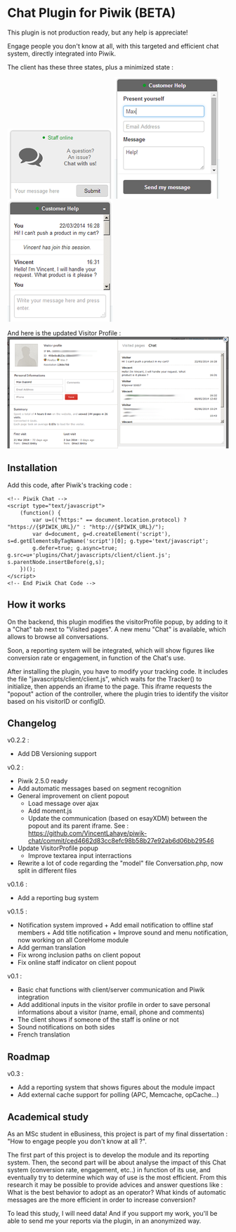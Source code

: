 # Chat Plugin for Piwik (BETA)
This plugin is not production ready, but any help is appreciate!

Engage people you don't know at all, with this targeted and efficient chat system, directly integrated into Piwik.

The client has these three states, plus a minimized state :

![Chat Client](/screenshots/ClientState2.png?raw=true "Chat Client State 2")
![Chat Client](/screenshots/ClientState3.png?raw=true "Chat Client State 3")
![Chat Client](/screenshots/ClientState4.png?raw=true "Chat Client State 4")

And here is the updated Visitor Profile :
![Backend](/screenshots/BackendVisitorProfile.png?raw=true "Visitor Profile in Backend")

## Installation
Add this code, after Piwik's tracking code :

    <!-- Piwik Chat -->
    <script type="text/javascript">
        (function() {
            var u=(("https:" == document.location.protocol) ? "https://{$PIWIK_URL}/" : "http://{$PIWIK_URL}/");
            var d=document, g=d.createElement('script'), s=d.getElementsByTagName('script')[0]; g.type='text/javascript';
            g.defer=true; g.async=true; g.src=u+'plugins/Chat/javascripts/client/client.js'; s.parentNode.insertBefore(g,s);
        })();
    </script>
    <!-- End Piwik Chat Code -->

## How it works
On the backend, this plugin modifies the visitorProfile popup, by adding to it a "Chat" tab next to "Visited pages". A new menu "Chat" is available, which allows to browse all conversations.

Soon, a reporting system will be integrated, which will show figures like conversion rate or engagement, in function of the Chat's use.

After installing the plugin, you have to modify your tracking code. It includes the file "javascripts/client/client.js", which waits for the Tracker() to initialize, then appends an iframe to the page. This iframe requests the "popout" action of the controller, where the plugin tries to identify the visitor based on his visitorID or configID.

## Changelog

v0.2.2 :

+ Add DB Versioning support

v0.2 :

+ Piwik 2.5.0 ready
+ Add automatic messages based on segment recognition
+ General improvement on client popout
    + Load message over ajax
    + Add moment.js
    + Update the communication (based on esayXDM) between the popout and its parent iframe. See : https://github.com/VincentLahaye/piwik-chat/commit/ced4662d83cc8efc98b58b27e92ab6d06bb29546
+ Update VisitorProfile popup
    + Improve textarea input interractions
+ Rewrite a lot of code regarding the "model" file Conversation.php, now split in different files

v0.1.6 :

+ Add a reporting bug system


v0.1.5 :

+    Notification system improved
    +    Add email notification to offline staf members
    +    Add title notification
    +    Improve sound and menu notification, now working on all CoreHome module
+    Add german translation
+    Fix wrong inclusion paths on client popout
+    Fix online staff indicator on client popout


v0.1 :

+   Basic chat functions with client/server communication and Piwik integration
+   Add additional inputs in the visitor profile in order to save personal informations about a visitor (name, email, phone and comments)
+   The client shows if someone of the staff is online or not
+   Sound notifications on both sides
+   French translation

## Roadmap
v0.3 :

*   Add a reporting system that shows figures about the module impact
*   Add external cache support for polling (APC, Memcache, opCache...)

## Academical study
As an MSc student in eBusiness, this project is part of my final dissertation : "How to engage people you don't know at all ?".

The first part of this project is to develop the module and its reporting system. Then, the second part will be about analyse the impact of this Chat system (conversion rate, engagement, etc..) in function of its use, and eventually try to determine which way of use is the most efficient. From this research it may be possible to provide advices and answer questions like : What is the best behavior to adopt as an operator? What kinds of automatic messages are the more efficient in order to increase conversion?

To lead this study, I will need data! And if you support my work, you'll be able to send me your reports via the plugin, in an anonymized way.